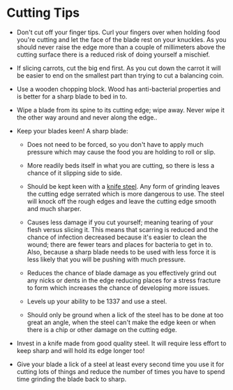 # Cutting Tips

* Don't cut off your finger tips. Curl your fingers over when holding food
you're cutting and let the face of the blade rest on your knuckles. As you
should never raise the edge more than a couple of millimeters above the
cutting surface there is a reduced risk of doing yourself a mischief.

* If slicing carrots, cut the big end first. As you cut down the carrot it
will be easier to end on the smallest part than trying to cut a balancing
coin.

* Use a wooden chopping block. Wood has anti-bacterial properties and is
better for a sharp blade to bed in to.

* Wipe a blade from its spine to its cutting edge; wipe away. Never wipe it the
other way around and never along the edge..

* Keep your blades keen! A sharp blade:

    * Does not need to be forced, so you don't have to apply much pressure
    which may cause the food you are holding to roll or slip.

    * More readily beds itself in what you are cutting, so there is less
    a chance of it slipping side to side.

    * Should be kept keen with a [knife steel](https://en.wikipedia.org/wiki/Honing_steel).
    Any form of grinding leaves the cutting edge serrated which is more
    dangerous to use. The steel will knock off the rough edges and leave the
    cutting edge smooth and much sharper.

    * Causes less damage if you cut yourself; meaning tearing of your flesh
    versus slicing it. This means that scarring is reduced and the chance
    of infection decreased because it's easier to clean the wound; there are
    fewer tears and places for bacteria to get in to. Also, because a sharp
    blade needs to be used with less force it is less likely that you will be
    pushing with much pressure.

    * Reduces the chance of blade damage as you effectively grind out any
    nicks or dents in the edge reducing places for a stress fracture to form
    which increases the chance of developing more issues.

    * Levels up your ability to be 1337 and use a steel.

    * Should only be ground when a lick of the steel has to be done at
    too great an angle, when the steel can't make the edge keen or when
    there is a chip or other damage on the cutting edge.

* Invest in a knife made from good quality steel. It will require less effort
to keep sharp and will hold its edge longer too!

* Give your blade a lick of a steel at least every second time you use it for
cutting lots of things and reduce the number of times you have to spend time
grinding the blade back to sharp.

